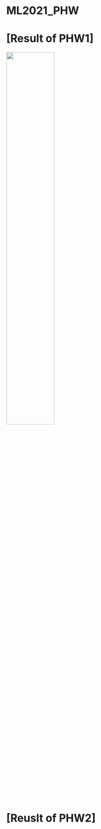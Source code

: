 # ML2021_PHW

# [Result of PHW1]
<img width="50%" src="https://user-images.githubusercontent.com/76056286/139527565-a9b94704-33d9-424c-aa55-2e1eca1e293f.png"/>

# [Reuslt of PHW2]
